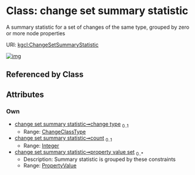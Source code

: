
# Class: change set summary statistic


A summary statistic for a set of changes of the same type, grouped by zero or more node properties

URI: [kgcl:ChangeSetSummaryStatistic](http://w3id.org/kgcl_schema/ChangeSetSummaryStatistic)


[![img](https://yuml.me/diagram/nofunky;dir:TB/class/[PropertyValue],[PropertyValue]<property%20value%20set%200..*-++[ChangeSetSummaryStatistic&#124;change_type:change_class_type%20%3F;count:integer%20%3F])](https://yuml.me/diagram/nofunky;dir:TB/class/[PropertyValue],[PropertyValue]<property%20value%20set%200..*-++[ChangeSetSummaryStatistic&#124;change_type:change_class_type%20%3F;count:integer%20%3F])

## Referenced by Class


## Attributes


### Own

 * [change set summary statistic➞change type](change_set_summary_statistic_change_type.md)  <sub>0..1</sub>
     * Range: [ChangeClassType](types/ChangeClassType.md)
 * [change set summary statistic➞count](change_set_summary_statistic_count.md)  <sub>0..1</sub>
     * Range: [Integer](types/Integer.md)
 * [change set summary statistic➞property value set](change_set_summary_statistic_property_value_set.md)  <sub>0..\*</sub>
     * Description: Summary statistic is grouped by these constraints
     * Range: [PropertyValue](PropertyValue.md)
